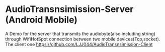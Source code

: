 # AudioTransnsimission-Server (Android Mobile)
  A Demo for the server that transmits the audiobyte(also including string) through WifiHotSpot connection between two mobile devices(Tcp,socket).
  The client one https://github.com/LJJ044/AudioTransnsimission-Client
